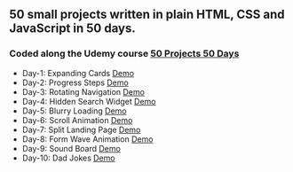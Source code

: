 ## 50 small projects written in plain HTML, CSS and JavaScript in 50 days.

### Coded along the Udemy course [50 Projects 50 Days](https://www.udemy.com/course/50-projects-50-days/)

- Day-1: Expanding Cards [Demo](https://milikkan.github.io/50-webprojects-in-50-days/day1/index.html)
- Day-2: Progress Steps [Demo](https://milikkan.github.io/50-webprojects-in-50-days/day2/index.html)
- Day-3: Rotating Navigation [Demo](https://milikkan.github.io/50-webprojects-in-50-days/day3/index.html)
- Day-4: Hidden Search Widget [Demo](https://milikkan.github.io/50-webprojects-in-50-days/day4/index.html)
- Day-5: Blurry Loading [Demo](https://milikkan.github.io/50-webprojects-in-50-days/day5/index.html)
- Day-6: Scroll Animation [Demo](https://milikkan.github.io/50-webprojects-in-50-days/day6/index.html)
- Day-7: Split Landing Page [Demo](https://milikkan.github.io/50-webprojects-in-50-days/day7/index.html)
- Day-8: Form Wave Animation [Demo](https://milikkan.github.io/50-webprojects-in-50-days/day8/index.html)
- Day-9: Sound Board [Demo](https://milikkan.github.io/50-webprojects-in-50-days/day9/index.html)
- Day-10: Dad Jokes [Demo](https://milikkan.github.io/50-webprojects-in-50-days/day10/index.html)
